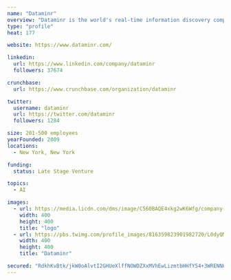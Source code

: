 ```yaml
---
name: "Dataminr"
overview: "Dataminr is the world's real-time information discovery company that turns information chaos into opportunity. Our ability to find and deliver information faster than any traditional source has completely revolutionized how critical, relevant and actionable information reaches the News, Finance, Public Sector, Corporate Security and PR &amp; Communications industries."
type: "profile"
heat: 177

website: https://www.dataminr.com/

linkedin:
  url: https://www.linkedin.com/company/dataminr
  followers: 37674

crunchbase:
  url: https://www.crunchbase.com/organization/dataminr

twitter:
  username: dataminr
  url: https://twitter.com/dataminr
  followers: 1284

size: 201-500 employees
yearFounded: 2009
locations:
  - New York, New York

funding:
  status: Late Stage Venture

topics:
  - AI

images:
  - url: https://media.licdn.com/dms/image/C560BAQE4xkg2wK6Wfg/company-logo_400_400/0?e=1582761600&v=beta&t=pKo-rKlgRO4gPSjfcl9FilwkfU1W45RCg2MgJYU6UMc
    width: 400
    height: 400
    title: "logo"
  - url: https://pbs.twimg.com/profile_images/816359823901982720/L0dyQMfw_400x400.jpg
    width: 400
    height: 400
    title: "Dataminr"

secured: "RdkhKvBtk/jkW0oAlvtI2GHUeXlffNOWDZXxMVhEwLizmtbHHfY54+3WRENNHArcfoSuHrNipiQeKXny2j04LWpx91jiZQUW7UF9SJu8DTFGQWPCrgdAiD/WAwy9pkHOK33325eT5dhN2UKb8QlZTC6/6CEI5HdRiW18R28HE7+zkAK7D04cd9HLge9Bcjwanl6K+EVrUjf+CwCaAfAnn7zaGs+PnxeA01sgB4EOWRITxfHzUyaskttYKanN9bfDeDpR6aLCjBE9BoDv1RpE2DLAPkohrQ9iaWn+ZCTb0AgWsBqiL1Avl976KVoBlZuG;/hAyfzprSTmuMaAyIcw8FQ=="
---
```


